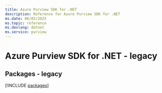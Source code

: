 ```yaml
---
title: Azure Purview SDK for .NET
description: Reference for Azure Purview SDK for .NET
ms.date: 06/02/2025
ms.topic: reference
ms.devlang: dotnet
ms.service: purview
---
```

# Azure Purview SDK for .NET - legacy
## Packages - legacy
[!INCLUDE [packages](purview-index.md)]